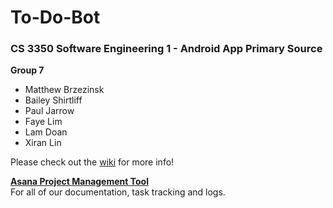 # To-Do-Bot
### CS 3350 Software Engineering 1 - Android App Primary Source

**Group 7**

* Matthew Brzezinsk
* Bailey Shirtliff
* Paul Jarrow
* Faye Lim
* Lam Doan
* Xiran Lin

Please check out the [wiki](https://github.com/DotFreelance/To-Do-Bot/wiki) for more info!

**[Asana Project Management Tool](https://app.asana.com/0/79240126926484/list)**  
For all of our documentation, task tracking and logs.
